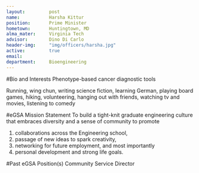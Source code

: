 ```yaml
---
layout:     	post
name:      		Harsha Kittur
position: 		Prime Minister
hometown: 		Huntingtown, MD
alma_mater: 	Virginia Tech
advisor: 		Dino Di Carlo
header-img: 	"img/officers/harsha.jpg"
active: 		true
email: 			
department: 	Bioengineering
---
```


#Bio and Interests
Phenotype-based cancer diagnostic tools

Running, wing chun, writing science fiction, learning German, playing board games, hiking, volunteering, hanging out with friends, watching tv and movies, listening to comedy

#eGSA Mission Statement
To build a tight-knit graduate engineering culture that embraces diversity and a sense of community to promote 

1. collaborations across the Engineering school, 
2. passage of new ideas to spark creativity, 
3. networking for future employment, and most importantly
4. personal development and strong life goals.

#Past eGSA Position(s)
Community Service Director